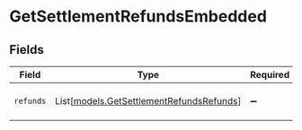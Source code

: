 # GetSettlementRefundsEmbedded


## Fields

| Field                                                                                | Type                                                                                 | Required                                                                             | Description                                                                          |
| ------------------------------------------------------------------------------------ | ------------------------------------------------------------------------------------ | ------------------------------------------------------------------------------------ | ------------------------------------------------------------------------------------ |
| `refunds`                                                                            | List[[models.GetSettlementRefundsRefunds](../models/getsettlementrefundsrefunds.md)] | :heavy_minus_sign:                                                                   | An array of refund objects.                                                          |
